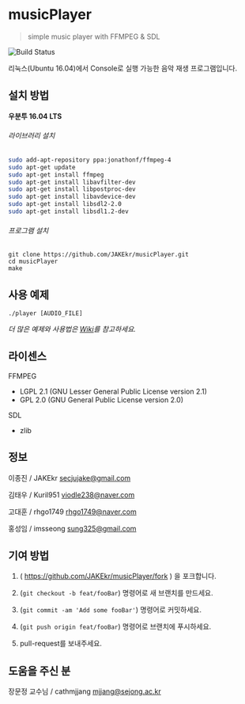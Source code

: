 # musicPlayer

> simple music player with FFMPEG & SDL

 ![Build Status](https://travis-ci.org/dbader/node-datadog-metrics.svg?branch=master)



리눅스(Ubuntu 16.04)에서 Console로 실행 가능한 음악 재생 프로그램입니다.



## 설치 방법

**우분투 16.04 LTS**

###### 라이브러리 설치

```sh
sudo add-apt-repository ppa:jonathonf/ffmpeg-4
sudo apt-get update
sudo apt-get install ffmpeg
sudo apt-get install libavfilter-dev
sudo apt-get install libpostproc-dev
sudo apt-get install libavdevice-dev
sudo apt-get install libsdl2-2.0
sudo apt-get install libsdl1.2-dev
```

###### 프로그램 설치

```
git clone https://github.com/JAKEkr/musicPlayer.git
cd musicPlayer
make
```



## 사용 예제

```
./player [AUDIO_FILE]
```

_더 많은 예제와 사용법은 [Wiki](https://github.com/JAKEkr/musicPlayer/wiki)를 참고하세요._



## 라이센스

FFMPEG

- LGPL 2.1 (GNU Lesser General Public License version 2.1)
- GPL 2.0 (GNU General Public License version 2.0)

SDL

- zlib



## 정보

이종진 / JAKEkr <secjujake@gmail.com>

김태우 / Kuril951 <viodle238@naver.com>

고대훈 / rhgo1749 <rhgo1749@naver.com>

홍성임 / imsseong <sung325@gmail.com>



## 기여 방법

1. ( https://github.com/JAKEkr/musicPlayer/fork ) 을 포크합니다.

2. (`git checkout -b feat/fooBar`) 명령어로 새 브랜치를 만드세요.

3. (`git commit -am 'Add some fooBar'`) 명령어로 커밋하세요.

4. (`git push origin feat/fooBar`) 명령어로 브랜치에 푸시하세요. 

5. pull-request를 보내주세요.

    

## 도움을 주신 분

장문정 교수님 / cathmjjang <mjjang@sejong.ac.kr>